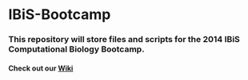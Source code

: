 IBiS-Bootcamp
=============

### This repository will store files and scripts for the 2014 IBiS Computational Biology Bootcamp. 

#### Check out our [Wiki](https://github.com/AndersenLab/IBiS-Bootcamp/wiki)
